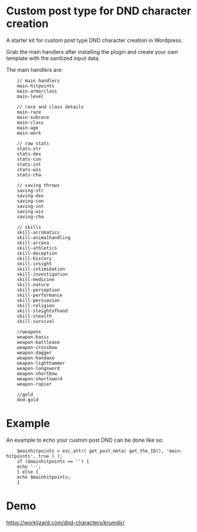 # Custom post type for DND character creation

A starter kit for custom post type DND character creation in Wordpress.

Grab the main handlers after installing the plugin and create your own template with the sanitized input data.

The main handlers are:

        // main handlers
        main-hitpoints
        main-armorclass
        main-level

        // race and class details
        main-race
        main-subrace
        main-class
        main-age
        main-work

        // raw stats
        stats-str
        stats-dex
        stats-con
        stats-int
        stats-wis
        stats-cha
        
        // saving throws
        saving-str
        saving-dex
        saving-con
        saving-int
        saving-wis
        saving-cha
        
        // skills
        skill-acrobatics
        skill-animalhandling
        skill-arcana
        skill-athletics
        skill-deception
        skill-history
        skill-insight
        skill-intimidation
        skill-investigation
        skill-medicine
        skill-nature
        skill-perception
        skill-performance
        skill-persuasion
        skill-religion
        skill-sleightofhand
        skill-stealth
        skill-survival
		
        //weapons
        weapon-basic
        weapon-battleaxe
        weapon-crossbow
        weapon-dagger
        weapon-handaxe
        weapon-lighthammer
        weapon-longsword
        weapon-shortbow
        weapon-shortsword
        weapon-rapier
		
        //gold
        dnd-gold

# Example
An example to echo your custom post DND can be done like so:

        $mainhitpoints = esc_attr( get_post_meta( get_the_ID(), 'main-hitpoints', true ) );
        if ($mainhitpoints == '') {
        echo '-';
        } else {
        echo $mainhitpoints;
        }

# Demo

https://worklizard.com/dnd-characters/krumdir/
